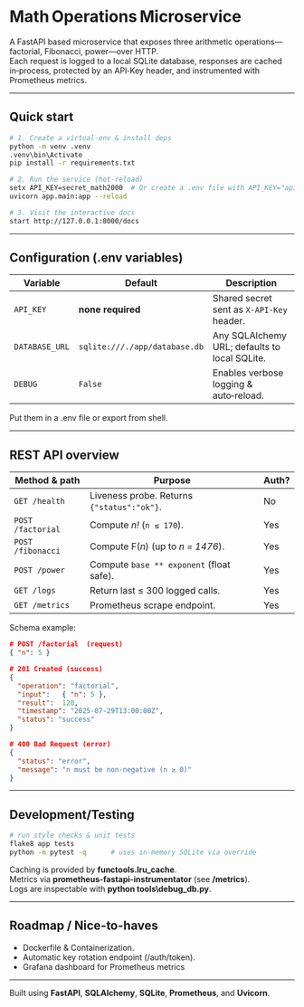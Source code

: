 # Math Operations Microservice

A FastAPI based microservice that exposes three arithmetic operations—factorial, Fibonacci, power—over HTTP.  
Each request is logged to a local SQLite database, responses are cached in‑process, protected by an API‑Key header, and instrumented with Prometheus metrics.

---

## Quick start

```bash
# 1. Create a virtual‑env & install deps
python -m venv .venv
.venv\bin\Activate
pip install -r requirements.txt

# 2. Run the service (hot‑reload)
setx API_KEY=secret_math2000  # Or create a .env file with API_KEY="api_key_name" if you don't want to use the default name
uvicorn app.main:app --reload

# 3. Visit the interactive docs
start http://127.0.0.1:8000/docs
```

---

## Configuration (.env variables)

| Variable       | Default                   | Description                                   |
| -------------- | ------------------------- | --------------------------------------------- |
| `API_KEY`      | **none required**         | Shared secret sent as `X-API-Key` header.     |
| `DATABASE_URL` | `sqlite:///./app/database.db` | Any SQLAlchemy URL; defaults to local SQLite. |
| `DEBUG`        | `False`                   | Enables verbose logging & auto‑reload.        |

Put them in a .env file or export from shell.

---

## REST API overview

| Method & path     | Purpose                                    | Auth? |
|-------------------|--------------------------------------------|-------|
| `GET /health`     | Liveness probe. Returns `{"status":"ok"}`. | No    |
| `POST /factorial` | Compute *n!* (`n ≤ 170`).                  | Yes   |
| `POST /fibonacci` | Compute F(*n*) (up to *n = 1476*).         | Yes   |
| `POST /power`     | Compute `base ** exponent` (float safe).   | Yes   |
| `GET /logs`       | Return last ≤ 300 logged calls.            | Yes   |
| `GET /metrics`    | Prometheus scrape endpoint.                | Yes   |

Schema example:

```json
# POST /factorial  (request)
{ "n": 5 }

# 201 Created (success)
{
  "operation": "factorial",
  "input":   { "n": 5 },
  "result":  120,
  "timestamp": "2025‑07‑29T13:00:00Z",
  "status": "success"
}

# 400 Bad Request (error)
{
  "status": "error",
  "message": "n must be non‑negative (n ≥ 0)"
}
```

---

## Development/Testing

```bash
# run style checks & unit tests
flake8 app tests
python -m pytest -q      # uses in‑memory SQLite via override
```

Caching is provided by **functools.lru_cache**.  
Metrics via **prometheus-fastapi-instrumentator** (see **/metrics**).  
Logs are inspectable with **python tools\debug_db.py**.

---

## Roadmap / Nice-to-haves

- Dockerfile & Containerization.  
- Automatic key rotation endpoint (/auth/token).   
- Grafana dashboard for Prometheus metrics

---

Built using **FastAPI**, **SQLAlchemy**, **SQLite**, **Prometheus**, and **Uvicorn**.
